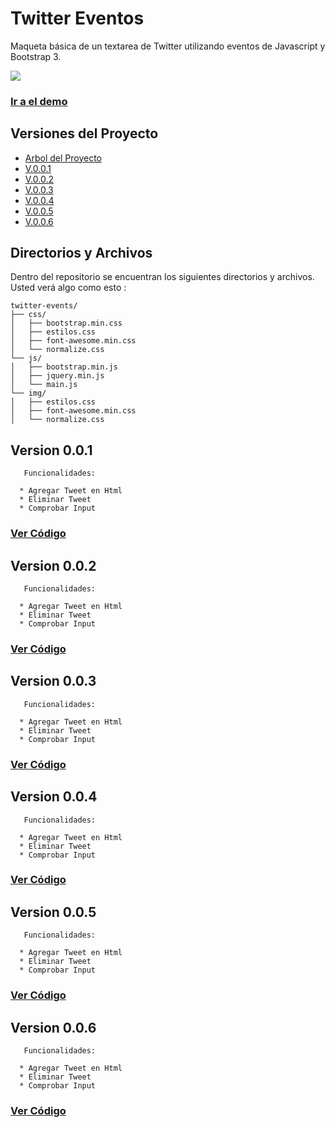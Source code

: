 # Twitter Eventos
Maqueta básica de un textarea de Twitter utilizando eventos de Javascript  y Bootstrap 3.


![](http://i64.tinypic.com/14brlkx.png)
### [Ir a el demo](https://sthecrash.github.io/twitter-events)


## Versiones del Proyecto

- [Arbol del Proyecto](#directorios-y-archivos)
- [V.0.0.1](#version-0.0.1)
- [V.0.0.2](#version-0.0.2)
- [V.0.0.3](#version-0.0.3)
- [V.0.0.4](#version-0.0.4)
- [V.0.0.5](#version-0.0.5)
- [V.0.0.6](#version-0.0.6)

## Directorios y Archivos


Dentro del repositorio se encuentran los siguientes directorios y archivos. 
Usted verá algo como esto :

```
twitter-events/
├── css/
│   ├── bootstrap.min.css
│   ├── estilos.css
│   ├── font-awesome.min.css
│   └── normalize.css
└── js/
│   ├── bootstrap.min.js
│   ├── jquery.min.js
│   └── main.js
└── img/
│   ├── estilos.css
│   ├── font-awesome.min.css
│   └── normalize.css

```

## Version 0.0.1

```
   Funcionalidades:
   
  * Agregar Tweet en Html
  * Eliminar Tweet
  * Comprobar Input

```
 ### [Ver Código](https://github.com/sthecrash/twitter-events/tree/v0.0.1)

## Version 0.0.2

```
   Funcionalidades:
   
  * Agregar Tweet en Html
  * Eliminar Tweet
  * Comprobar Input

```
 ### [Ver Código](https://github.com/sthecrash/twitter-events/tree/v0.0.2)

## Version 0.0.3

```
   Funcionalidades:
   
  * Agregar Tweet en Html
  * Eliminar Tweet
  * Comprobar Input

```
 ### [Ver Código](https://github.com/sthecrash/twitter-events/tree/v0.0.3)

## Version 0.0.4

```
   Funcionalidades:
   
  * Agregar Tweet en Html
  * Eliminar Tweet
  * Comprobar Input

```
 ### [Ver Código](https://github.com/sthecrash/twitter-events/tree/v0.0.4)

## Version 0.0.5

```
   Funcionalidades:
   
  * Agregar Tweet en Html
  * Eliminar Tweet
  * Comprobar Input

```
 ### [Ver Código](https://github.com/sthecrash/twitter-events/tree/v0.0.5)


## Version 0.0.6

```
   Funcionalidades:
   
  * Agregar Tweet en Html
  * Eliminar Tweet
  * Comprobar Input

```
 ### [Ver Código](https://github.com/sthecrash/twitter-events/tree/v0.0.6)